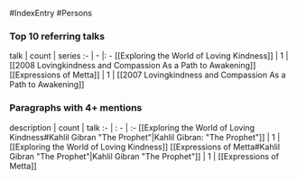 #IndexEntry #Persons

### Top 10 referring talks
talk | count | series
:- | - |: -
[[Exploring the World of Loving Kindness]] | 1 | [[2008 Lovingkindness and Compassion As a Path to Awakening]]
[[Expressions of Metta]] | 1 | [[2007 Lovingkindness and Compassion As a Path to Awakening]]


### Paragraphs with 4+ mentions
description | count | talk
:- | : - | :-
[[Exploring the World of Loving Kindness#Kahlil Gibran "The Prophet"\|Kahlil Gibran: "The Prophet"]] | 1 | [[Exploring the World of Loving Kindness]]
[[Expressions of Metta#Kahlil Gibran "The Prophet"\|Kahlil Gibran "The Prophet"]] | 1 | [[Expressions of Metta]]

